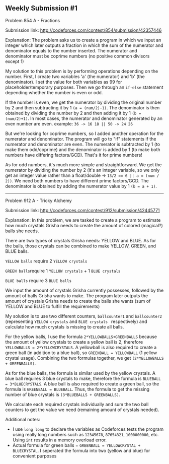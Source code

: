 Weekly Submission #1
-----------------------------------------------------------------------------------
Problem 854 A - Fractions

Submission link: http://codeforces.com/contest/854/submission/42357446

Explanation: 
The problem asks us to create a program in which we input an integer which later outputs a fraction in which the sum of the numerator and denominator equals to the number inserted. The numerator and denominator must be coprime numbers (no positive
common divisors except 1)

My solution to this problem is by performing operations depending on the number. First, I create two variables 'a' (the numerator) 
and 'b' (the denominator). I set the value for both variables as 99 for placeholder/temporary purposes. Then we go through an ```if-else``` statement depending whether the number is even or odd.

If the number is even, we get the numerator by dividing the original number by 2 and then subtracting it by 1 ```(a = (num/2)-1)```.
The denominator is then obtained by dividing the number by 2 and then adding it by 1 ```(b = (num/2)+1)```. In most cases, the numerator
and denominator generated by an even number are even.
  example: ```36 -> 16 18 || 50 -> 24 26```

But we're looking for coprime numbers, so I added another operation for the numerator and denominator. The program will go to 
"if" statements if the numerator and denominator are even. The numerator is subtracted by 1 (to make them odd/coprime) and the denominator is added by 1 (to make both numbers have differing factors/GCD). That's it for prime numbers!

As for odd numbers, it's much more simple and straightforward. We get the numerator by dividing the number by 2 (it's an integer
variable, so we only get an integer value rather than a float/double -> ```13/2 == 6 || a = (num / 2))```. We need both numbers to have different prime factors/GCD. The denominator is obtained by adding the numerator value by 1 ```(b = a + 1)```.

------------------------------------------
Problem 912 A - Tricky Alchemy

Submission link: http://codeforces.com/contest/912/submission/42445771

Explanation:
In this problem, we are tasked to create a program to estimate how much crystals Grisha needs to create the amount of colored (magical?) balls she needs. 

There are two types of crystals Grisha needs: YELLOW and BLUE.
As for the balls, those crystals can be combined to make YELLOW, GREEN, and BLUE balls.

```YELLOW balls``` require 2 ```YELLOW crystals```

```GREEN balls```require 1 ```YELLOW crystals``` + 1 ```BLUE crystals```

```BLUE balls``` require 3 ```BLUE balls```


We input the amount of crystals Grisha currently possesses, followed by the amount of balls Grisha wants to make. The program later outputs the amount of crystals Grisha needs to create the balls she wants (sum of YELLOW and BLUE to fulfill the requirements)

My solution is to use two different counters, ```ballcounter1``` and ```ballcounter2``` (representing ```YELLOW crystals``` and ```BLUE crystals ``` respectively) and calculate how much crystals is missing to create all balls. 

For the yellow balls, I use the formula ```2*YELLOWBALLS+GREENBALLS``` because the amount of yellow crystals to create a yellow ball is 2, therefore ```YELLOWBALLS = 2*YELLOWCRYSTALS```. A yellowball is also required to create a green ball (in addition to a blue ball), so ```GREENBALL = YELLOWBALL``` (1 yellow crystal usage). Combining the two formulas together, we get ```(2*YELLOWBALLS + GREENBALLS)```.

As for the blue balls, the formula is similar used by the yellow crystals. A blue ball requires 3 blue crystals to make, therefore the formula is ```BLUEBALL = 3*BLUECRYSTALS```. A blue ball is also required to create a green ball, so the formula is ```GREENBALL = BLUEBALL```. Thus, the formula to get the missing number of blue crystals is ```(3*BLUEBALLS + GREENBALLS)```.

We calculate each required crystals individually and sum the two ball counters to get the value we need (remaining amount of crystals needed).

Additional notes:

* I use ```long long``` to declare the variables as Codeforces tests the program using really long numbers such as ```12345678```, ```87654321```, ```1000000000```, etc. Using ```int``` results in a memory overload error.
* Actual formula for green balls = ```GREENBALL = YELLOWCRYSTAL + BLUECRYSTAL```. I seperated the formula into two (yellow and blue) for convenient purposes
